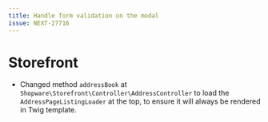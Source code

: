 ```yaml
---
title: Handle form validation on the modal
issue: NEXT-27716
---
```

# Storefront
* Changed method `addressBook` at `Shopware\Storefront\Controller\AddressController` to load the `AddressPageListingLoader` at the top, to ensure it will always be rendered in Twig template.
